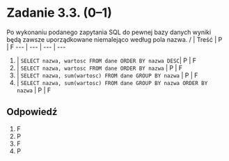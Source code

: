 # Zadanie 3.3. (0–1)
Po wykonaniu podanego zapytania SQL do pewnej bazy danych wyniki będą zawsze uporządkowane niemalejąco według pola nazwa.
/ | Treść | P | F
--- | --- | --- | ---
1. | `SELECT nazwa, wartosc FROM dane ORDER BY nazwa DESC`| P | F
2. | `SELECT nazwa, wartosc FROM dane ORDER BY nazwa` | P | F
3. | `SELECT nazwa, sum(wartosc) FROM dane GROUP BY nazwa` | P | F
4. | `SELECT nazwa, sum(wartosc) FROM dane GROUP BY nazwa ORDER BY nazwa` | P | F
## Odpowiedź
1. F
2. P
3. F
4. P